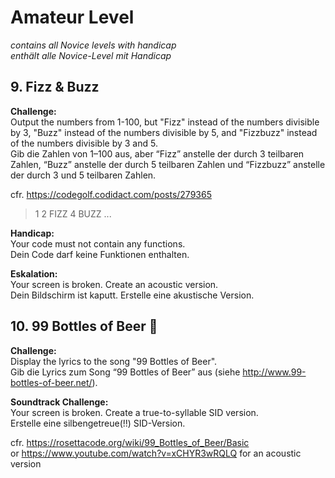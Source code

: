 # Amateur Level

*contains all Novice levels with handicap*  
*enthält alle Novice-Level mit Handicap*

## 9. Fizz & Buzz

**Challenge:**  
Output the numbers from 1-100, but "Fizz" instead of the numbers divisible by 3, "Buzz" instead of the numbers divisible by 5, and "Fizzbuzz" instead of the numbers divisible by 3 and 5.  
Gib die Zahlen von 1–100 aus, aber “Fizz” anstelle der durch 3 teilbaren Zahlen, “Buzz” anstelle der durch 5 teilbaren Zahlen und “Fizzbuzz” anstelle der durch 3 und 5 teilbaren Zahlen.

cfr. https://codegolf.codidact.com/posts/279365

> 1
> 2
> FIZZ
> 4
> BUZZ
> ...

**Handicap:**  
Your code must not contain any functions.  
Dein Code darf keine Funktionen enthalten.

**Eskalation:**  
Your screen is broken. Create an acoustic version.  
Dein Bildschirm ist kaputt. Erstelle eine akustische Version.

## 10. 99 Bottles of Beer 🍺

**Challenge:**  
Display the lyrics to the song "99 Bottles of Beer".  
Gib die Lyrics zum Song “99 Bottles of Beer” aus (siehe http://www.99-bottles-of-beer.net/).

**Soundtrack Challenge:**  
Your screen is broken. Create a true-to-syllable SID version.  
Erstelle eine silbengetreue(!!) SID-Version.

cfr. https://rosettacode.org/wiki/99_Bottles_of_Beer/Basic  
or https://www.youtube.com/watch?v=xCHYR3wRQLQ for an acoustic version
